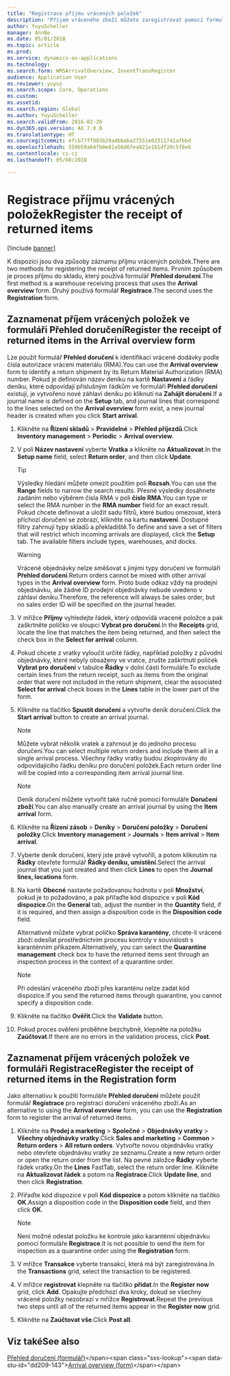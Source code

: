 ```yaml
---
title: "Registrace příjmu vrácených položek"
description: "Příjem vráceného zboží můžete zaregistrovat pomocí formuláře Přehled doručení nebo Registrace."
author: YuyuScheller
manager: AnnBe
ms.date: 05/01/2018
ms.topic: article
ms.prod: 
ms.service: dynamics-ax-applications
ms.technology: 
ms.search.form: WMSArrivalOverview, InventTransRegister
audience: Application User
ms.reviewer: yuyus
ms.search.scope: Core, Operations
ms.custom: 
ms.assetid: 
ms.search.region: Global
ms.author: YuyuScheller
ms.search.validFrom: 2016-02-28
ms.dyn365.ops.version: AX 7.0.0
ms.translationtype: HT
ms.sourcegitcommit: efcb77ff883b29a4bbaba27551e02311742afbbd
ms.openlocfilehash: 550b59a64fb0e81a56d6fea921e1b1df20c5f6e6
ms.contentlocale: cs-cz
ms.lasthandoff: 05/08/2018

---
```



# <a name="register-the-receipt-of-returned-items"></a><span data-ttu-id="dd209-103">Registrace příjmu vrácených položek</span><span class="sxs-lookup"><span data-stu-id="dd209-103">Register the receipt of returned items</span></span> 

[!include [banner](../includes/banner.md)]


<span data-ttu-id="dd209-104">K dispozici jsou dva způsoby záznamu příjmu vrácených položek.</span><span class="sxs-lookup"><span data-stu-id="dd209-104">There are two methods for registering the receipt of returned items.</span></span> <span data-ttu-id="dd209-105">Prvním způsobem je proces příjmu do skladu, který používá formulář **Přehled doručení**.</span><span class="sxs-lookup"><span data-stu-id="dd209-105">The first method is a warehouse receiving process that uses the **Arrival overview** form.</span></span> <span data-ttu-id="dd209-106">Druhý používá formulář **Registrace**.</span><span class="sxs-lookup"><span data-stu-id="dd209-106">The second uses the **Registration** form.</span></span>

## <a name="register-the-receipt-of-returned-items-in-the-arrival-overview-form"></a><span data-ttu-id="dd209-107">Zaznamenat příjem vrácených položek ve formuláři Přehled doručení</span><span class="sxs-lookup"><span data-stu-id="dd209-107">Register the receipt of returned items in the Arrival overview form</span></span>

<span data-ttu-id="dd209-108">Lze použít formulář **Přehled doručení** k identifikaci vrácené dodávky podle čísla autorizace vrácení materiálu (RMA).</span><span class="sxs-lookup"><span data-stu-id="dd209-108">You can use the **Arrival overview** form to identify a return shipment by its Return Material Authorization (RMA) number.</span></span> <span data-ttu-id="dd209-109">Pokud je definován název deníku na kartě **Nastavení** a řádky deníku, které odpovídají příslušným řádkům ve formuláři **Přehled doručení** existují, je vytvořeno nové záhlaví deníku po kliknutí na **Zahájit doručení**.</span><span class="sxs-lookup"><span data-stu-id="dd209-109">If a journal name is defined on the **Setup** tab, and journal lines that correspond to the lines selected on the **Arrival overview** form exist, a new journal header is created when you click **Start arrival**.</span></span>

1.  <span data-ttu-id="dd209-110">Klikněte na **Řízení skladů** \> **Pravidelné** \> **Přehled příjezdů**.</span><span class="sxs-lookup"><span data-stu-id="dd209-110">Click **Inventory management** \> **Periodic** \> **Arrival overview**.</span></span>

2.  <span data-ttu-id="dd209-111">V poli **Název nastavení** vyberte **Vratka** a klikněte na **Aktualizovat**.</span><span class="sxs-lookup"><span data-stu-id="dd209-111">In the **Setup name** field, select **Return order**, and then click **Update**.</span></span>
    

    > [!TIP]
    > <P><span data-ttu-id="dd209-112">Výsledky hledání můžete omezit použitím polí <STRONG>Rozsah</STRONG>.</span><span class="sxs-lookup"><span data-stu-id="dd209-112">You can use the <STRONG>Range</STRONG> fields to narrow the search results.</span></span> <span data-ttu-id="dd209-113">Přesné výsledky dosáhnete zadáním nebo výběrem čísla RMA v poli <STRONG>číslo RMA</STRONG>.</span><span class="sxs-lookup"><span data-stu-id="dd209-113">You can type or select the RMA number in the <STRONG>RMA number</STRONG> field for an exact result.</span></span> <span data-ttu-id="dd209-114">Pokud chcete definovat a uložit sadu filtrů, které budou omezovat, která příchozí doručení se zobrazí, klikněte na kartu <STRONG>nastavení</STRONG>. Dostupné filtry zahrnují typy skladů a překladiště.</span><span class="sxs-lookup"><span data-stu-id="dd209-114">To define and save a set of filters that will restrict which incoming arrivals are displayed, click the <STRONG>Setup</STRONG> tab. The available filters include types, warehouses, and docks.</span></span></P>

    

    > [!WARNING]
    > <P><span data-ttu-id="dd209-115">Vrácené objednávky nelze směšovat s jinými typy doručení ve formuláři <STRONG>Přehled doručení</STRONG>.</span><span class="sxs-lookup"><span data-stu-id="dd209-115">Return orders cannot be mixed with other arrival types in the <STRONG>Arrival overview</STRONG> form.</span></span> <span data-ttu-id="dd209-116">Proto bude odkaz vždy na prodejní objednávku, ale žádné ID prodejní objednávky nebude uvedeno v záhlaví deníku.</span><span class="sxs-lookup"><span data-stu-id="dd209-116">Therefore, the reference will always be sales order, but no sales order ID will be specified on the journal header.</span></span></P>



3.  <span data-ttu-id="dd209-117">V mřížce **Příjmy** vyhledejte řádek, který odpovídá vracené položce a pak zaškrtněte políčko ve sloupci **Vybrat pro doručení**.</span><span class="sxs-lookup"><span data-stu-id="dd209-117">In the **Receipts** grid, locate the line that matches the item being returned, and then select the check box in the **Select for arrival** column.</span></span>

4.  <span data-ttu-id="dd209-118">Pokud chcete z vratky vyloučit určité řádky, například položky z původní objednávky, které nebyly obsaženy ve vratce, zrušte zaškrtnutí políček **Vybrat pro doručení** v tabulce **Řádky** v dolní části formuláře.</span><span class="sxs-lookup"><span data-stu-id="dd209-118">To exclude certain lines from the return receipt, such as items from the original order that were not included in the return shipment, clear the associated **Select for arrival** check boxes in the **Lines** table in the lower part of the form.</span></span>

5.  <span data-ttu-id="dd209-119">Klikněte na tlačítko **Spustit doručení** a vytvořte deník doručení.</span><span class="sxs-lookup"><span data-stu-id="dd209-119">Click the **Start arrival** button to create an arrival journal.</span></span>
    

    > [!NOTE]
    > <P><span data-ttu-id="dd209-120">Můžete vybrat několik vratek a zahrnout je do jednoho procesu doručení.</span><span class="sxs-lookup"><span data-stu-id="dd209-120">You can select multiple return orders and include them all in a single arrival process.</span></span> <span data-ttu-id="dd209-121">Všechny řádky vratky budou zkopírovány do odpovídajícího řádku deníku pro doručení položek.</span><span class="sxs-lookup"><span data-stu-id="dd209-121">Each return order line will be copied into a corresponding item arrival journal line.</span></span></P>

    

    > [!NOTE]
    > <P><span data-ttu-id="dd209-122">Deník doručení můžete vytvořit také ručně pomocí formuláře <STRONG>Doručení zboží</STRONG>.</span><span class="sxs-lookup"><span data-stu-id="dd209-122">You can also manually create an arrival journal by using the <STRONG>Item arrival</STRONG> form.</span></span> 



6.  <span data-ttu-id="dd209-123">Klikněte na **Řízení zásob** \> **Deníky** \> **Doručení položky** \> **Doručení položky**.</span><span class="sxs-lookup"><span data-stu-id="dd209-123">Click **Inventory management** \> **Journals** \> **Item arrival** \> **Item arrival**.</span></span>

7.  <span data-ttu-id="dd209-124">Vyberte deník doručení, který jste právě vytvořili, a potom kliknutím na **Řádky** otevřete formulář **Řádky deníku, umístění**.</span><span class="sxs-lookup"><span data-stu-id="dd209-124">Select the arrival journal that you just created and then click **Lines** to open the **Journal lines, locations** form.</span></span>

8.  <span data-ttu-id="dd209-125">Na kartě **Obecné** nastavte požadovanou hodnotu v poli **Množství**, pokud je to požadováno, a pak přiřaďte kód dispozice v poli **Kód dispozice**.</span><span class="sxs-lookup"><span data-stu-id="dd209-125">On the **General** tab, adjust the number in the **Quantity** field, if it is required, and then assign a disposition code in the **Disposition code** field.</span></span>
    
    <span data-ttu-id="dd209-126">Alternativně můžete vybrat políčko **Správa karantény**, chcete-li vrácené zboží odesílat prostřednictvím procesu kontroly v souvislosti s karanténním příkazem.</span><span class="sxs-lookup"><span data-stu-id="dd209-126">Alternatively, you can select the **Quarantine management** check box to have the returned items sent through an inspection process in the context of a quarantine order.</span></span>
    

    > [!NOTE]
    > <P><span data-ttu-id="dd209-127">Při odeslání vráceného zboží přes karanténu nelze zadat kód dispozice.</span><span class="sxs-lookup"><span data-stu-id="dd209-127">If you send the returned items through quarantine, you cannot specify a disposition code.</span></span></P>



9.  <span data-ttu-id="dd209-128">Klikněte na tlačítko **Ověřit**.</span><span class="sxs-lookup"><span data-stu-id="dd209-128">Click the **Validate** button.</span></span>

10. <span data-ttu-id="dd209-129">Pokud proces ověření proběhne bezchybně, klepněte na položku **Zaúčtovat**.</span><span class="sxs-lookup"><span data-stu-id="dd209-129">If there are no errors in the validation process, click **Post**.</span></span>

## <a name="register-the-receipt-of-returned-items-in-the-registration-form"></a><span data-ttu-id="dd209-130">Zaznamenat příjem vrácených položek ve formuláři Registrace</span><span class="sxs-lookup"><span data-stu-id="dd209-130">Register the receipt of returned items in the Registration form</span></span>

<span data-ttu-id="dd209-131">Jako alternativu k použití formuláře **Přehled doručení** můžete použít formulář **Registrace** pro registraci doručení vráceného zboží.</span><span class="sxs-lookup"><span data-stu-id="dd209-131">As an alternative to using the **Arrival overview** form, you can use the **Registration** form to register the arrival of returned items.</span></span>

1.  <span data-ttu-id="dd209-132">Klikněte na **Prodej a marketing** \> **Společné** \> **Objednávky vratky** \> **Všechny objednávky vratky**.</span><span class="sxs-lookup"><span data-stu-id="dd209-132">Click **Sales and marketing** \> **Common** \> **Return orders** \> **All return orders**.</span></span> <span data-ttu-id="dd209-133">Vytvořte novou objednávku vratky nebo otevřete objednávku vratky ze seznamu.</span><span class="sxs-lookup"><span data-stu-id="dd209-133">Create a new return order or open the return order from the list.</span></span> <span data-ttu-id="dd209-134">Na pevné záložce **Řádky** vyberte řádek vratky.</span><span class="sxs-lookup"><span data-stu-id="dd209-134">On the **Lines** FastTab, select the return order line.</span></span> <span data-ttu-id="dd209-135">Klikněte na **Aktualizovat řádek** a potom na **Registrace**.</span><span class="sxs-lookup"><span data-stu-id="dd209-135">Click **Update line**, and then click **Registration**.</span></span>

2.  <span data-ttu-id="dd209-136">Přiřaďte kód dispozice v poli **Kód dispozice** a potom klikněte na tlačítko **OK**.</span><span class="sxs-lookup"><span data-stu-id="dd209-136">Assign a disposition code in the **Disposition code** field, and then click **OK**.</span></span>
    

    > [!NOTE]
    > <P><span data-ttu-id="dd209-137">Není možné odeslat položku ke kontrole jako karanténní objednávku pomocí formuláře <STRONG>Registrace</STRONG>.</span><span class="sxs-lookup"><span data-stu-id="dd209-137">It is not possible to send the item for inspection as a quarantine order using the <STRONG>Registration</STRONG> form.</span></span></P>



3.  <span data-ttu-id="dd209-138">V mřížce **Transakce** vyberte transakci, která má být zaregistrována.</span><span class="sxs-lookup"><span data-stu-id="dd209-138">In the **Transactions** grid, select the transaction to be registered.</span></span>

4.  <span data-ttu-id="dd209-139">V mřížce **registrovat** klepněte na tlačítko **přidat**.</span><span class="sxs-lookup"><span data-stu-id="dd209-139">In the **Register now** grid, click **Add**.</span></span> <span data-ttu-id="dd209-140">Opakujte předchozí dva kroky, dokud se všechny vrácené položky nezobrazí v mřížce **Registrovat**.</span><span class="sxs-lookup"><span data-stu-id="dd209-140">Repeat the previous two steps until all of the returned items appear in the **Register now** grid.</span></span>

5.  <span data-ttu-id="dd209-141">Klikněte na **Zaúčtovat vše**.</span><span class="sxs-lookup"><span data-stu-id="dd209-141">Click **Post all**.</span></span>

## <a name="see-also"></a><span data-ttu-id="dd209-142">Viz také</span><span class="sxs-lookup"><span data-stu-id="dd209-142">See also</span></span>

<span data-ttu-id="dd209-143">[Přehled doručení (formulář)](https://technet.microsoft.com/en-us/library/hh227654\(v=ax.60\))</span><span class="sxs-lookup"><span data-stu-id="dd209-143">[Arrival overview (form)](https://technet.microsoft.com/en-us/library/hh227654\(v=ax.60\))</span></span>

  



